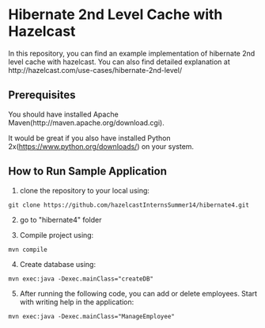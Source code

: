 <h1>Hibernate 2nd Level Cache with Hazelcast</h1>
In this repository, you can find an example implementation of hibernate 2nd level cache with hazelcast. You can also find detailed explanation at http://hazelcast.com/use-cases/hibernate-2nd-level/ 

<h2>Prerequisites</h2>
You should have installed Apache Maven(http://maven.apache.org/download.cgi).

It would be great if you also have installed Python 2x(https://www.python.org/downloads/) on your system.

<h2>How to Run Sample Application</h2>

1) clone the repository to your local using:
```
git clone https://github.com/hazelcastInternsSummer14/hibernate4.git
```
2) go to "hibernate4" folder

3) Compile project using:
```
mvn compile
```
4) Create database using:
```
mvn exec:java -Dexec.mainClass="createDB"
```
5) After running the following code, you can add or delete employees. Start with writing help in the application:
```
mvn exec:java -Dexec.mainClass="ManageEmployee"
```